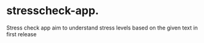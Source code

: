 # stresscheck-app.
Stress check app aim to understand stress levels based on the given text in first release
